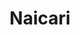 ---
layout: project
title: Naicari
image: Naicari.PNG
image_banner: Naicari.PNG
external_url: http://naicari.com
role: Develop
tech: Shopify, CSS (Sass), Liquid, HTML
description: Hired to take a design layout and build an e-commerce platform for Naicari.
published: true
---